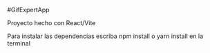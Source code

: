 #GifExpertApp

Proyecto hecho con React/Vite

Para instalar las dependencias escriba npm install o yarn install en la terminal